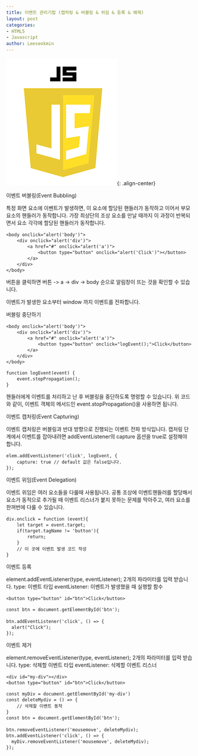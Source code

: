 ```yaml
---
title: 이벤트 관리기법 (캡처링 & 버블링 & 위임 & 등록 & 해제)
layout: post
categories:
- HTML5
- Javascript
author: Leeseokmin
---
```


![자바스크립트](/assets/images/portfolio/js-logo.png){: .align-center}

이벤트 버블링(Event Bubbling)

특정 화면 요소에 이벤트가 발생하면, 이 요소에 할당된 핸들러가 동작하고 이어서 부모 요소의 핸들러가 동작합니다.
가장 최상단의 조상 요소를 만날 때까지 이 과정이 반복되면서 요소 각각에 할당된 핸들러가 동작합니다.

```
<body onclick="alert('body')">
	<div onclick="alert('div')">
		<a href="#" onclick="alert('a')">
			<button type="button" onclick="alert('Click')"></button>
		</a>
	</div>
</body>
```

버튼을 클릭하면 버튼 -> a -> div -> body 순으로 알림창이 뜨는 것을 확인할 수 있습니다.

이벤트가 발생한 요소부터 window 까지 이벤트를 전파합니다.

버블링 중단하기

```
<body onclick="alert('body')">
	<div onclick="alert('div')">
		<a href="#" onclick="alert('a')">
			<button type="button" onclick="logEvent();">Click</button>
		</a>
	</div>
</body>
```

```
function logEvent(event) {
	event.stopPropagation();
}
```
핸들러에게 이벤트를 처리하고 난 후 버블링을 중단하도록 명령할 수 있습니다.
위 코드와 같이, 이벤트 객체의 메서드인 event.stopPropagation()을 사용하면 됩니다.

이벤트 캡처링(Event Capturing)

이벤트 캡처링은 버블링과 반대 방향으로 진행되는 이벤트 전파 방식입니다.
캡처링 단계에서 이벤트를 잡아내려면 addEventListener의 capture 옵션을 true로 설정해야 합니다.
```
elem.addEventListener('click', logEvent, {
	capture: true // default 값은 false입니다.
});
```
이벤트 위임(Event Delegation)

이벤트 위임은 여러 요소들을 다룰때 사용됩니다.
공통 조상에 이벤트핸들러를 할당해서 요소가 동적으로 추가될 때 이벤트 리스너가 붙지 못하는 문제를 막아주고, 여러 요소를 한꺼번에 다룰 수 있습니다.

```
div.onclick = function (event){
	let target = event.target;
	if(target.tagName != 'button'){
		return;
	}
	// 이 곳에 이벤트 발생 코드 작성
}
```

이벤트 등록

element.addEventListener(type, eventListener);
2개의 파라미터를 입력 받습니다.
type: 이벤트 타입
eventListener: 이벤트가 발생했을 때 실행할 함수

```
<button type="button" id="btn">Click</button>
```

```
const btn = document.getElementById('btn');

btn.addEventListener('click', () => {
  alert("Click");
});

```
이벤트 제거

element.removeEventListener(type, eventListener);
2개의 파라미터를 입력 받습니다.
type: 삭제할 이벤트 타입
eventListener: 삭제할 이벤트 리스너

```
<div id="my-div"></div>
<button type="button" id="btn">Click</button>
```

```
const myDiv = document.getElementById('my-div')
const deleteMydiv = () => {
	// 삭제할 이벤트 동작
}
const btn = document.getElementById('btn');

btn.removeEventListener('mousemove', deleteMydiv);
btn.addEventListener('click', () => {
  myDiv.removeEventListener('mousemove', deleteMydiv);
});
```

